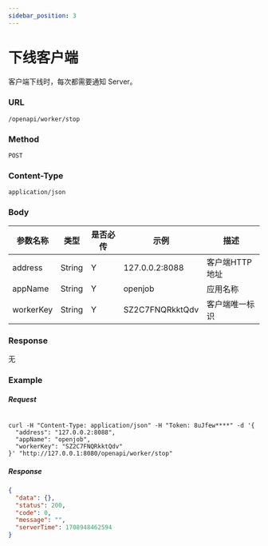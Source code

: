 ```yaml
---
sidebar_position: 3
---
```


# 下线客户端
客户端下线时，每次都需要通知 Server。

### URL

`/openapi/worker/stop`

### Method

`POST`

### Content-Type

`application/json`

### Body

|参数名称|类型| 是否必传 | 示例|描述 |
| ----- | ----- |-----|--|--|
|address|String| Y |127.0.0.2:8088 | 客户端HTTP地址 |
|appName|String| Y |openjob | 应用名称 |
|workerKey|String| Y |SZ2C7FNQRkktQdv | 客户端唯一标识 |

### Response

无

### Example

##### Request

```shell

curl -H "Content-Type: application/json" -H "Token: 8uJfew****" -d '{
  "address": "127.0.0.2:8088",
  "appName": "openjob",
  "workerKey": "SZ2C7FNQRkktQdv"
}' "http://127.0.0.1:8080/openapi/worker/stop"

```

##### Response

```json
{
  "data": {},
  "status": 200,
  "code": 0,
  "message": "",
  "serverTime": 1708948462594
}
```